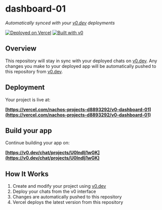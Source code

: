# dashboard-01

*Automatically synced with your [v0.dev](https://v0.dev) deployments*

[![Deployed on Vercel](https://img.shields.io/badge/Deployed%20on-Vercel-black?style=for-the-badge&logo=vercel)](https://vercel.com/nachos-projects-d8893292/v0-dashboard-01)
[![Built with v0](https://img.shields.io/badge/Built%20with-v0.dev-black?style=for-the-badge)](https://v0.dev/chat/projects/U0lndlj1wGK)

## Overview

This repository will stay in sync with your deployed chats on [v0.dev](https://v0.dev).
Any changes you make to your deployed app will be automatically pushed to this repository from [v0.dev](https://v0.dev).

## Deployment

Your project is live at:

**[https://vercel.com/nachos-projects-d8893292/v0-dashboard-01](https://vercel.com/nachos-projects-d8893292/v0-dashboard-01)**

## Build your app

Continue building your app on:

**[https://v0.dev/chat/projects/U0lndlj1wGK](https://v0.dev/chat/projects/U0lndlj1wGK)**

## How It Works

1. Create and modify your project using [v0.dev](https://v0.dev)
2. Deploy your chats from the v0 interface
3. Changes are automatically pushed to this repository
4. Vercel deploys the latest version from this repository